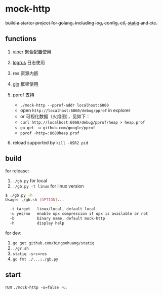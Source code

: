 # mock-http

<del>build a starter project for golang, including log, config, ctl, [statiq](https://github.com/bingoohuang/statiq) and etc.</del>

## functions

1. [viper]() 聚合配置使用
1. [logrus](https://github.com/spf13/viper) 日志使用
1. res 资源内嵌
1. [gin](https://github.com/gin-gonic/gin) 框架使用
1. pprof 支持

    * `./mock-http --pprof-addr localhost:6060`
    * open `http://localhost:6060/debug/pprof` in explorer
    * or 可视化数据（火焰图），见如下：
    * `curl http://localhost:6060/debug/pprof/heap > heap.prof`
    * `go get -u github.com/google/pprof`
    * `pprof -http=:8080heap.prof`

1. reload supported by `kill -USR2 pid`

## build

for release:

1. `./gb.py` for local
1. `./gb.py -t linux` for linux version
 
```bash
$ ./gb.py -h
Usage: ./gb.sh [OPTION]...

  -t target   linux/local, default local
  -u yes/no   enable upx compression if upx is available or not
  -b          binary name, default mock-http
  -h          display help
```

for dev:

1. `go get github.com/bingoohuang/statiq`
1. `./gr.sh`
1. `statiq -src=res`
1. `go fmt ./...;./gb.py`

## start

run `./mock-http -o=false -u`.

